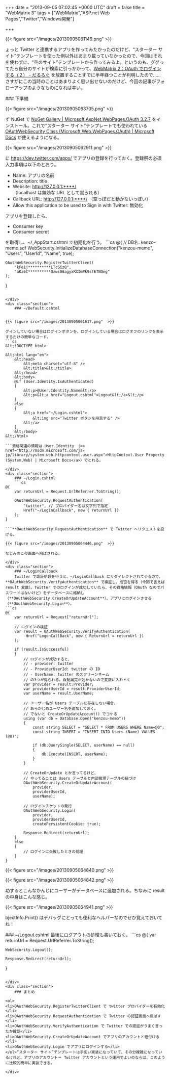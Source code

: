 
+++
date = "2013-09-05 07:02:45 +0000 UTC"
draft = false
title = "WebMatrix 3"
tags = ["WebMatrix","ASP.net Web Pages","Twitter","Windows開発"]

+++


{{< figure src="/images/20130905061149.png"  >}}

ょっと Twitter と連携するアプリを作ってみたかったのだけど、“スターター サイト”テンプレートを使った例以外はあまり載っていなかったので、今回はそれを使わずに、“空のサイト”テンプレートから作ってみるよ。というのも、ググってたら自分のサイトが検索に引っかかって、<a href="https://blog.daruyanagi.jp/entry/2013/02/03/160915">WebMatrix 2：OAuth でログインする（２） - だるろぐ</a> を放置することすでに半年経つことが判明したので……さすがにこの当時のことはあまりよく思い出せないのだけど、今回の記事がフォローアップのようなものになれば幸い。

<div class="section">
    ### 下準備
    

{{< figure src="/images/20130905063705.png"  >}}

ず NuGet で <a href="http://www.nuget.org/packages/Microsoft.AspNet.WebPages.OAuth/">NuGet Gallery | Microsoft.AspNet.WebPages.OAuth 3.2.7</a> をインストール。これで“スターター サイト”テンプレートでも使われている <a href="http://msdn.microsoft.com/ja-jp/library/microsoft.web.webpages.oauth.oauthwebsecurity(v=vs.111).aspx">OAuthWebSecurity Class (Microsoft.Web.WebPages.OAuth) | Microsoft Docs</a> が使えるようになる。

{{< figure src="/images/20130905062911.png"  >}}

に <a href="https://dev.twitter.com/apps/">https://dev.twitter.com/apps/</a> でアプリの登録を行っておく。登録祭の必須入力事項は以下のとおり。

<ul>
<li>Name: アプリの名前</li>
<li>Description: title</li>
<li>Website: <a href="http://127.0.0.1:****/">http://127.0.0.1:****/</a> （localhost は無効な URL として蹴られる）</li>
<li>Callback URL: <a href="http://127.0.0.1:****/">http://127.0.0.1:****/</a> （空っぽだと動かないっぽい）</li>
<li>Allow this application to be used to Sign in with Twitter: 無効化</li>
</ul>アプリを登録したら、

<ul>
<li>Consumer key</li>
<li>Consumer secret</li>
</ul>を取得し、~/_AppStart.cshtml で初期化を行う。
```cs
@{
    // DB名: kenzo-memo.sdf
    WebSecurity.InitializeDatabaseConnection("kenzou-memo", "Users", "UserId", "Name", true);  

    OAuthWebSecurity.RegisterTwitterClient(
        "kFe1j**********LTcSizQ",
        "aKz6C**********Qzws06agyxRXImPk9sfETNQeg"
    );
}

```これで OAuthWebSecurity の twitter プロバイダーが利用できるようになる。このプロバイダーは OAuth 認証に必要な面倒事の一切を引き受けてくれる。

</div>
<div class="section">
    ### ~/Default.cshtml
    

{{< figure src="/images/20130905061617.png"  >}}

グインしていない場合はログインボタンを、ログインしている場合はログオフのリンクを表示するだけの簡単なコード。
```cs
&lt;!DOCTYPE html>

&lt;html lang="en">
    &lt;head>
        &lt;meta charset="utf-8" />
        &lt;title>&lt;/title>
    &lt;/head>
    &lt;body>
    @if (User.Identity.IsAuthenticated)
    {
        &lt;p>@User.Identity.Name&lt;/p>
        &lt;p>&lt;a href="Logout.cshtml">Logout&lt;/a>&lt;/p>
    }
    else
    {
        &lt;a href="~/Login.cshtml">
            &lt;img src="Twitter ボタンを用意する" />
        &lt;/a>
    }
    &lt;/body>
&lt;/html>

```資格関連の情報は User.Identity （<a href="http://msdn.microsoft.com/ja-jp/library/system.web.httpcontext.user.aspx">HttpContext.User Property (System.Web) | Microsoft Docs</a>）でとれる。

</div>
<div class="section">
    ### ~/Login.cshtml
    ```cs
@{
    var returnUrl = Request.UrlReferrer.ToString();

    OAuthWebSecurity.RequestAuthentication(
        "twitter", // プロバイダー名は文字列で指定
        Href("~/LoginCallback", new { returnUrl })
    );
}

```**OAuthWebSecurity.RequestAuthentication** で Twitter へリクエストを投げる。

{{< figure src="/images/20130905064446.png"  >}}

なじみのこの画面へ飛ばされる。

</div>
<div class="section">
    ### ~/LoginCallback
    Twitter で認証処理を行うと、~/LoginCallback にリダイレクトされてくるので、**OAuthWebSecurity.VerifyAuthentication** で検証し、成否を得る（今回で言えば result 変数）。Twitter でのログインが成功していたら、その資格情報（OAuth なのでパスワードはないけど）をデータベースに格納し（**OAuthWebSecurity.CreateOrUpdateAccount**）、アプリにログインさせる（**OAuthWebSecurity.Login**）。
```cs
@{
    var returnUrl = Request["returnUrl"];

    // ログインの検証
    var result = OAuthWebSecurity.VerifyAuthentication(  
         Href("LogonCallBack", new { ReturnUrl = returnUrl })
    );

    if (result.IsSuccessful)
    {
        // ログインが成功すると、
        // - provider: twitter
        // - ProviderUserId: twitter の ID
        // - UserName: twitter のスクリーンネーム
        // の3つが得られる。自動補完が効かないので変数に入れとく
        var provider = result.Provider;
        var providerUserId = result.ProviderUserId;
        var userName = result.UserName;

        // ユーザー名が Users テーブルに存在しない場合、
        // あらかじめユーザー名を追加しておく。
        // でないと CreateOrUpdateAccount() でコケる
        using (var db = Database.Open("kenzou-memo"))
        {
            const string SELECT = "SELECT * FROM USERS WHERE Name=@0";
            const string INSERT = "INSERT INTO Users (Name) VALUES (@0)";

            if (db.QuerySingle(SELECT, userName) == null)
            {
                db.Execute(INSERT, userName);
            }
        }

        // CreateOrUpdate とか言ってるけど、
        // やってることは Users テーブルと内部管理テーブルの紐づけ
        OAuthWebSecurity.CreateOrUpdateAccount(
            provider,
            providerUserId,
            userName);

        // ログインチケットの発行
        OAuthWebSecurity.Login(
            provider,
            providerUserId,
            createPersistentCookie: true);

        Response.Redirect(returnUrl);        
    }
    else
    {
        // ログインに失敗したときの処理
    }
}

```

{{< figure src="/images/20130905064840.png"  >}}

{{< figure src="/images/20130905064842.png"  >}}

功するとこんなかんじにユーザーがデータベースに追加される。ちなみに result の中身はこんな感じ。

{{< figure src="/images/20130905064941.png"  >}}

bjectInfo.Print() はデバッグにとっても便利なヘルパーなのでぜひ覚えておいてね！

</div>
<div class="section">
    ### ~/Logout.cshtml
    最後にログアウトの処理も書いておく。
```cs
@{
    var returnUrl = Request.UrlReferrer.ToString();

    WebSecurity.Logout();

    Response.Redirect(returnUrl);
}

```ログインの時はもっぱら <a href="http://msdn.microsoft.com/ja-jp/library/microsoft.web.webpages.oauth.oauthwebsecurity(v=vs.111).aspx">OAuthWebSecurity Class (Microsoft.Web.WebPages.OAuth) | Microsoft Docs</a> を使っていたけれど、ログアウトはいつもどおり <a href="http://msdn.microsoft.com/ja-jp/library/webmatrix.webdata.websecurity(v=vs.111).aspx">WebSecurity Class (WebMatrix.WebData) | Microsoft Docs</a> が使える。

</div>
<div class="section">
    ### まとめ
    
<ol>
<li>OAuthWebSecurity.RegisterTwitterClient で twitter プロバイダーを有効化</li>
<li>OAuthWebSecurity.RequestAuthentication で Twitter の認証画面へ飛ばす</li>
<li>OAuthWebSecurity.VerifyAuthentication で Twitter での認証がうまく言ったか確認</li>
<li>OAuthWebSecurity.CreateOrUpdateAccount でアプリのアカウントと紐付ける</li>
<li>OAuthWebSecurity.Login でアプリにログインする</li>
</ol>“スターター サイト”テンプレートは手広い実装になっていて、その分複雑になっているけれど、アプリのアカウント＝ Twitter アカウントという運用でよいのならば、このように比較的簡単に実装できる。

</div>

